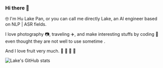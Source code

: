 ### Hi there 👋

 🤓 I'm Hu Lake Pan, or you can call me directly Lake, an AI engineer based on NLP | ASR fields.
 
 I love photography 📷, traveling ✈️, and make interesting stuffs by coding 🥘 even thought they are not well to use sometime .
 
 And I love fruit very much. 🍎 🍓 🥭 🥝
 
 ![Lake's GitHub stats](https://github-readme-stats.vercel.app/api?username=echonoshy&show_icons=true&theme=tokyonight)
